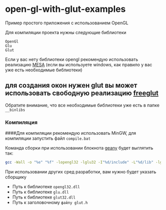 # open-gl-with-glut-examples

Пример простого приложения с использованием OpenGL

Для компиляции проекта нужны следующие библиотеки

```
OpenGl
Glu
Glut
```

Если у вас нету библиотеки opengl рекомендую использовать реализацию [MESA](http://www.mesa3d.org/)
(если вы используете windows, как правило у вас уже есть необходимые библиотеки)

для создания окон нужен glut
вы может использовать свободную реализацию [freeglut](http://freeglut.sourceforge.net/)
---
Обратите внимание, что все необходимые библиотеки уже есть в папке ```__binlibs```

### Компиляция

####Для компиляции рекомендую использовать MinGW, для компиляции запустить файл ```compile.bat```


Команда сборки при использовании блокнота [geany](http://www.geany.org/) будет выглятить так:
```bash
gcc -Wall -o "%e" "%f" -lopengl32 -lglu32 -I"%d/include" -L"%d/lib" -lglut32
```
При использовании других сред разработки, вам нужно будет указать сборщику 
* Путь к библиотеке ```opengl32.dll```
* Путь к библиотеке ```glu.dll```
* Путь к библиотеке ```glut32.dll```
* Путь к заголовочному ```файлу glut.h```
